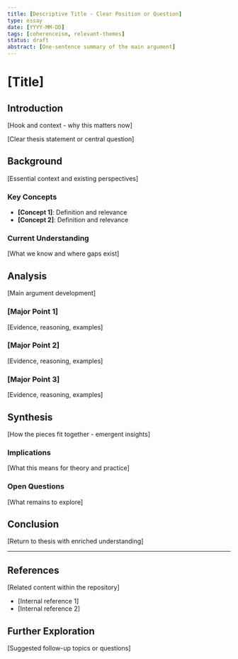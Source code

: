 ```yaml
---
title: [Descriptive Title - Clear Position or Question]
type: essay
date: [YYYY-MM-DD]
tags: [coherenceism, relevant-themes]
status: draft
abstract: [One-sentence summary of the main argument]
---
```


# [Title]

## Introduction
[Hook and context - why this matters now]

[Clear thesis statement or central question]

## Background
[Essential context and existing perspectives]

### Key Concepts
- **[Concept 1]**: Definition and relevance
- **[Concept 2]**: Definition and relevance

### Current Understanding
[What we know and where gaps exist]

## Analysis
[Main argument development]

### [Major Point 1]
[Evidence, reasoning, examples]

### [Major Point 2]
[Evidence, reasoning, examples]

### [Major Point 3]
[Evidence, reasoning, examples]

## Synthesis
[How the pieces fit together - emergent insights]

### Implications
[What this means for theory and practice]

### Open Questions
[What remains to explore]

## Conclusion
[Return to thesis with enriched understanding]

---

## References
[Related content within the repository]
- [Internal reference 1]
- [Internal reference 2]

## Further Exploration
[Suggested follow-up topics or questions]